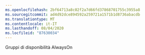 ```yaml
---
ms.openlocfilehash: 2bf64713a8c02f2a7d66fd37868701755c3955a8
ms.sourcegitcommit: ad4d92dce894592a259721a1571b1d8736abacdb
ms.translationtype: MT
ms.contentlocale: it-IT
ms.lasthandoff: 08/04/2020
ms.locfileid: "87630034"
---
```

Gruppi di disponibilità AlwaysOn
